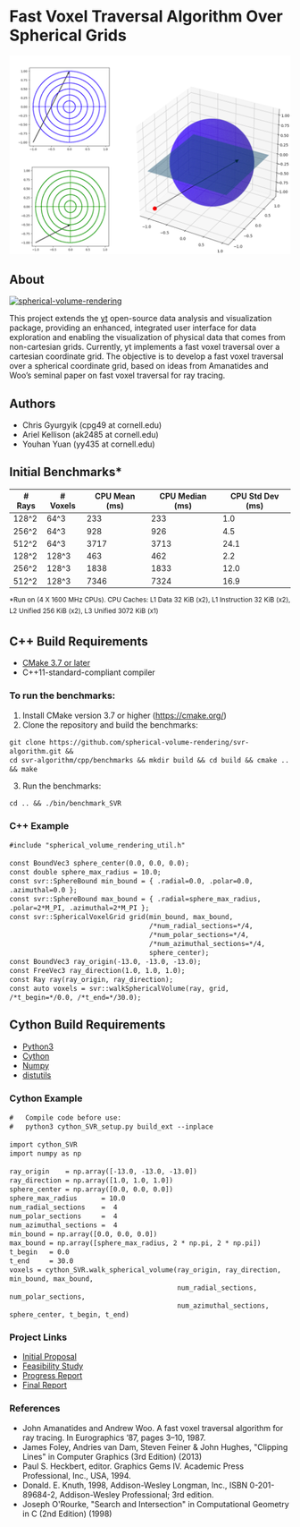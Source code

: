 # Fast Voxel Traversal Algorithm Over Spherical Grids
![Example ray tracing in spherical coordinates](images/polar_view_next_to_spherical_image.png)

## About
[![spherical-volume-rendering](https://circleci.com/gh/spherical-volume-rendering/svr-algorithm.svg?style=shield)](https://app.circleci.com/pipelines/github/spherical-volume-rendering/svr-algorithm)

This project extends the [yt](https://yt-project.org/) open-source data analysis and visualization package, providing an enhanced, integrated user interface for data exploration and enabling the visualization of physical data that comes from non-cartesian grids. Currently, yt implements a fast voxel traversal over a cartesian coordinate grid. The objective is to develop a fast voxel traversal over a spherical coordinate grid, based on ideas from Amanatides and Woo’s seminal paper on fast voxel traversal for ray tracing.

## Authors
- Chris Gyurgyik (cpg49 at cornell.edu)
- Ariel Kellison (ak2485 at cornell.edu)
- Youhan Yuan (yy435 at cornell.edu)

## Initial Benchmarks*
| # Rays 	| # Voxels 	| CPU Mean (ms) 	| CPU Median (ms) 	| CPU Std Dev (ms) 	|
|--------	|----------	|---------------	|-----------------	|------------------	|
| 128^2  	| 64^3     	| 233           	| 233             	| 1.0              	|
| 256^2  	| 64^3     	| 928           	| 926             	| 4.5              	|
| 512^2  	| 64^3    	| 3717          	| 3713            	| 24.1            	|
| 128^2  	| 128^3    	| 463           	| 462             	| 2.2              	|
| 256^2  	| 128^3    	| 1838          	| 1833            	| 12.0             	|
| 512^2  	| 128^3    	| 7346          	| 7324            	| 16.9            	|

<sup>\*Run on (4 X 1600 MHz CPUs). </sup>
<sup>CPU Caches: L1 Data 32 KiB (x2), L1 Instruction 32 KiB (x2), L2 Unified 256 KiB (x2), L3 Unified 3072 KiB (x1)</sup>

## C++ Build Requirements
- [CMake 3.7 or later](https://cmake.org/)
- C++11-standard-compliant compiler

### To run the benchmarks: 
1. Install CMake version 3.7 or higher (https://cmake.org/)
2. Clone the repository and build the benchmarks:
```
git clone https://github.com/spherical-volume-rendering/svr-algorithm.git && 
cd svr-algorithm/cpp/benchmarks && mkdir build && cd build && cmake .. && make
```
3. Run the benchmarks:
```
cd .. && ./bin/benchmark_SVR
```

### C++ Example
```
#include "spherical_volume_rendering_util.h"

const BoundVec3 sphere_center(0.0, 0.0, 0.0);
const double sphere_max_radius = 10.0;
const svr::SphereBound min_bound = { .radial=0.0, .polar=0.0, .azimuthal=0.0 };
const svr::SphereBound max_bound = { .radial=sphere_max_radius, .polar=2*M_PI, .azimuthal=2*M_PI };
const svr::SphericalVoxelGrid grid(min_bound, max_bound, 
                                   /*num_radial_sections=*/4, 
                                   /*num_polar_sections=*/4,
                                   /*num_azimuthal_sections=*/4, 
                                   sphere_center);
const BoundVec3 ray_origin(-13.0, -13.0, -13.0);
const FreeVec3 ray_direction(1.0, 1.0, 1.0);
const Ray ray(ray_origin, ray_direction);
const auto voxels = svr::walkSphericalVolume(ray, grid, /*t_begin=*/0.0, /*t_end=*/30.0);
```

## Cython Build Requirements
- [Python3](https://www.python.org/)
- [Cython](https://cython.org/)
- [Numpy](https://numpy.org/)
- [distutils](https://docs.python.org/3/library/distutils.html)

### Cython Example
```
#   Compile code before use:
#   python3 cython_SVR_setup.py build_ext --inplace

import cython_SVR
import numpy as np

ray_origin    = np.array([-13.0, -13.0, -13.0])
ray_direction = np.array([1.0, 1.0, 1.0])
sphere_center = np.array([0.0, 0.0, 0.0])
sphere_max_radius      = 10.0
num_radial_sections    =  4
num_polar_sections     =  4
num_azimuthal_sections =  4
min_bound = np.array([0.0, 0.0, 0.0])
max_bound = np.array([sphere_max_radius, 2 * np.pi, 2 * np.pi])
t_begin   = 0.0
t_end     = 30.0
voxels = cython_SVR.walk_spherical_volume(ray_origin, ray_direction, min_bound, max_bound, 
                                          num_radial_sections, num_polar_sections, 
                                          num_azimuthal_sections, sphere_center, t_begin, t_end)
```

### Project Links
- [Initial Proposal](https://hackmd.io/VRyhXnAFQyaCytWCdKe_1Q)
- [Feasibility Study](https://docs.google.com/document/d/1MbGmy5cSSesI0oUCWHxpiwcHEw6kqd79AV1XZW-rEZo/edit)
- [Progress Report](https://docs.google.com/document/d/1ixD7XNu39kwwXhvQooMNb79x18-GsyMPLodzvwC3X-E/edit?ts=5e5d6f45#)
- [Final Report](https://docs.google.com/document/d/1AHyUod23MtOnhCSbB4lvm5ZKAX3HhVL5KglLV-IlIlc/edit#heading=h.93f22ixpbzrf)

### References
- John Amanatides and Andrew Woo. A fast voxel traversal algorithm for ray tracing. In Eurographics ’87, pages 3–10, 1987.
- James Foley, Andries van Dam, Steven Feiner & John Hughes, "Clipping Lines" in Computer Graphics (3rd Edition) (2013)
- Paul S. Heckbert, editor. Graphics Gems IV.  Academic Press Professional, Inc., USA, 1994.
- Donald. E. Knuth, 1998, Addison-Wesley Longman, Inc., ISBN 0-201-89684-2, Addison-Wesley Professional; 3rd edition.
- Joseph O'Rourke, "Search and  Intersection" in Computational Geometry in C (2nd Edition) (1998)
